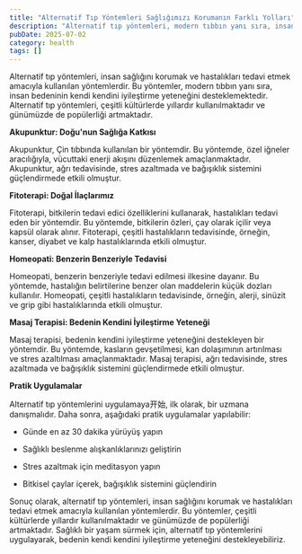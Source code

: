 ```yaml
---
title: "Alternatif Tıp Yöntemleri Sağlığımızı Korumanın Farklı Yolları"
description: "Alternatif tıp yöntemleri, modern tıbbın yanı sıra, insan sağlığını korumak ve hastalıkları tedavi etmek amacıyla kullanılan yöntemlerdir. Bu yöntemler, doğa..."
pubDate: 2025-07-02
category: health
tags: []
---
```


Alternatif tıp yöntemleri, insan sağlığını korumak ve hastalıkları tedavi etmek amacıyla kullanılan yöntemlerdir. Bu yöntemler, modern tıbbın yanı sıra, insan bedeninin kendi kendini iyileştirme yeteneğini desteklemektedir. Alternatif tıp yöntemleri, çeşitli kültürlerde yıllardır kullanılmaktadır ve günümüzde de popülerliği artmaktadır.

**Akupunktur: Doğu'nun Sağlığa Katkısı**

Akupunktur, Çin tıbbında kullanılan bir yöntemdir. Bu yöntemde, özel iğneler aracılığıyla, vücuttaki enerji akışını düzenlemek amaçlanmaktadır. Akupunktur, ağrı tedavisinde, stres azaltmada ve bağışıklık sistemini güçlendirmede etkili olmuştur.

**Fitoterapi: Doğal İlaçlarımız**

Fitoterapi, bitkilerin tedavi edici özelliklerini kullanarak, hastalıkları tedavi eden bir yöntemdir. Bu yöntemde, bitkilerin özleri, çay olarak içilir veya kapsül olarak alınır. Fitoterapi, çeşitli hastalıkların tedavisinde, örneğin, kanser, diyabet ve kalp hastalıklarında etkili olmuştur.

**Homeopati: Benzerin Benzeriyle Tedavisi**

Homeopati, benzerin benzeriyle tedavi edilmesi ilkesine dayanır. Bu yöntemde, hastalığın belirtilerine benzer olan maddelerin küçük dozları kullanılır. Homeopati, çeşitli hastalıkların tedavisinde, örneğin, alerji, sinüzit ve grip gibi hastalıklarında etkili olmuştur.

**Masaj Terapisi: Bedenin Kendini İyileştirme Yeteneği**

Masaj terapisi, bedenin kendini iyileştirme yeteneğini destekleyen bir yöntemdir. Bu yöntemde, kasların gevşetilmesi, kan dolaşımının artırılması ve stres azaltılması amaçlanmaktadır. Masaj terapisi, ağrı tedavisinde, stres azaltmada ve bağışıklık sistemini güçlendirmede etkili olmuştur.

**Pratik Uygulamalar**

Alternatif tıp yöntemlerini uygulamaya开始, ilk olarak, bir uzmana danışmalıdır. Daha sonra, aşağıdaki pratik uygulamalar yapılabilir:

* Günde en az 30 dakika yürüyüş yapın

* Sağlıklı beslenme alışkanlıklarınızı geliştirin

* Stres azaltmak için meditasyon yapın

* Bitkisel çaylar içerek, bağışıklık sistemini güçlendirin

Sonuç olarak, alternatif tıp yöntemleri, insan sağlığını korumak ve hastalıkları tedavi etmek amacıyla kullanılan yöntemlerdir. Bu yöntemler, çeşitli kültürlerde yıllardır kullanılmaktadır ve günümüzde de popülerliği artmaktadır. Sağlıklı bir yaşam sürmek için, alternatif tıp yöntemlerini uygulayarak, bedenin kendi kendini iyileştirme yeteneğini destekleyebiliriz.